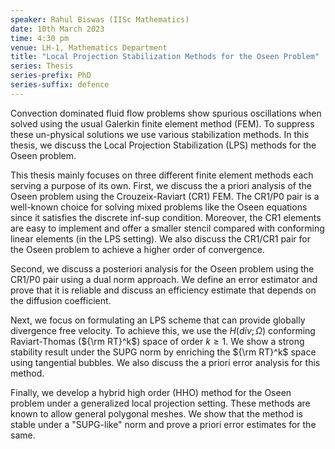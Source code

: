 ```yaml
---
speaker: Rahul Biswas (IISc Mathematics)
date: 10th March 2023
time: 4:30 pm
venue: LH-1, Mathematics Department
title: "Local Projection Stabilization Methods for the Oseen Problem"
series: Thesis
series-prefix: PhD
series-suffix: defence
---
```


Convection dominated fluid flow problems show spurious oscillations when solved using the
usual Galerkin finite element method (FEM). To suppress these un-physical solutions we use
various stabilization methods. In this thesis, we discuss the Local Projection Stabilization
(LPS) methods for the Oseen problem.  

This thesis mainly focuses on three different finite element methods each serving a purpose of
its own. First, we discuss the a priori analysis of the Oseen problem using the Crouzeix-Raviart
(CR1) FEM. The CR1/P0 pair is a well-known choice for solving mixed problems like the Oseen
equations since it satisfies the discrete inf-sup condition. Moreover, the CR1 elements are
easy to implement and offer a smaller stencil compared with conforming linear elements (in the
LPS setting). We also discuss the CR1/CR1 pair for the Oseen problem to achieve a higher order
of convergence. 

Second, we discuss a posteriori analysis for the Oseen problem using the CR1/P0 pair using a
dual norm approach. We define an error estimator and prove that it is reliable and discuss an
efficiency estimate that depends on the diffusion coefficient. 

Next, we focus on formulating an LPS scheme that can provide globally divergence free velocity.
To achieve this, we use the $H(div;\Omega)$ conforming Raviart-Thomas (${\rm RT}^k$) space of
order $k \geq 1$. We show a strong stability result under the SUPG norm by enriching the ${\rm RT}^k$
space using tangential bubbles. We also discuss the a priori error analysis for this method. 

Finally, we develop a hybrid high order (HHO) method for the Oseen problem under a generalized
local projection setting. These methods are known to allow general polygonal meshes. We show that
the method is stable under a "SUPG-like" norm and prove a priori error estimates for the same.
